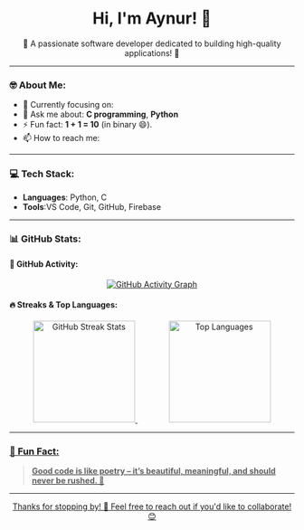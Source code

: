 <h1 align="center">Hi, I'm Aynur! 👋</h1>

<p align="center">
  🌟 A passionate software developer dedicated to building high-quality applications! 🚀
</p>

---

### 🤓 About Me:
- 🌱 Currently focusing on:
- 💬 Ask me about: **C programming**, **Python**
- ⚡ Fun fact: **1 + 1 = 10** (in binary 😄).
- 📫 How to reach me:


---

### 💻 Tech Stack:
- **Languages**: Python, C
- **Tools**:VS Code, Git, GitHub, Firebase

---

### 📊 GitHub Stats:

#### 🎯 GitHub Activity:
<p align="center">
  <a href="https://github.com/ashutosh00710/github-readme-activity-graph">
    <img src="https://github-readme-activity-graph.vercel.app/graph?username=aynur13&bg_color=1a1b27&color=ffffff&line=38bdae&point=f8d847&area=true&hide_border=true" alt="GitHub Activity Graph"/>
  </a>
</p>

#### 🔥 Streaks & Top Languages:
<p align="center">
  <a href="https://git.io/streak-stats">
    <img src="https://streak-stats.vercel.app?user=aynur13&theme=windows-dark&hide_border=true&border_radius=6&mode=weekly" alt="GitHub Streak Stats" height="180"/>
  </a>
  <span>&nbsp;&nbsp;&nbsp;&nbsp;&nbsp;&nbsp;</span>
  <span>&nbsp;&nbsp;&nbsp;&nbsp;&nbsp;&nbsp;</span>
  <a href="https://github-readme-stats.vercel.app/api/top-langs/?username=aynur13">
    <img src="https://github-readme-stats.vercel.app/api/top-langs/?username=aynur13&layout=compact&theme=dark&hide_border=true" alt="Top Languages" height="180"/>
</p>

---

### 🎉 Fun Fact:
> **Good code is like poetry – it’s beautiful, meaningful, and should never be rushed. 🚀**

---

<p align="center">
  Thanks for stopping by! 🚀 Feel free to reach out if you'd like to collaborate! 😊
</p>
